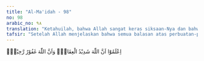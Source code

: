 ```yaml
---
title: "Al-Ma'idah - 98"
no: 98
arabic_no: ٩٨
translation: "Ketahuilah, bahwa Allah sangat keras siksaan-Nya dan bahwa Allah Maha Pengampun, Maha Penyayang."
tafsir: "Setelah Allah menjelaskan bahwa semua balasan atas perbuatan-perbuatan yang jelek adalah di tangan-Nya, dan Dia mengetahui segala sesuatu yang diperbuat hamba-Nya, maka Allah menegaskan lagi tugas Rasul-Nya yaitu: menyampaikan risalah, yakni menyampaikan hukum-hukum, peraturan-peraturan dan petunjuk-petunjuk-Nya, serta wa'd (janji) dan wa'id (ancaman)-Nya. Apabila semua itu telah dilaksanakan oleh Rasul selesailah tugasnya, dan lepaslah ia dari tanggung jawabnya, untuk selanjutnya menjadi tugas dan tanggung jawab orang-orang beriman. Adapun pemberian pahala kepada orang-orang yang taat, dan menimpakan azab kepada orang-orang yang durhaka, adalah hak dan wewenang Allah semata.\n\nPada akhir ayat ini, kembali Allah menegaskan, bahwa Dia senantiasa mengetahui apa yang diperbuat manusia secara terang-terangan, maupun yang dilakukan secara sembunyi-sembunyi, termasuk gerak-gerik hati sanubari mereka. Ini merupakan peringatan keras dari Allah kepada orang-orang yang tidak menaati peraturan dan hukum-hukum-Nya. Oleh sebab itu, sepantasnyalah manusia bertakwa kepada-Nya, dan tidak menyalahi perintah-perintah-Nya."
---
```


اِعْلَمُوْٓا اَنَّ اللّٰهَ شَدِيْدُ الْعِقَابِۙ وَاَنَّ اللّٰهَ غَفُوْرٌ رَّحِيْمٌۗ 
